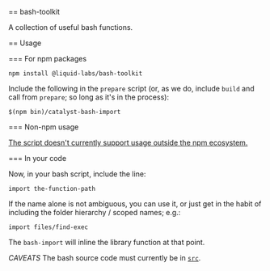 == bash-toolkit

A collection of useful bash functions.

== Usage

=== For npm packages

    npm install @liquid-labs/bash-toolkit

Include the following in the `prepare` script (or, as we do, include `build` and
call from `prepare`; so long as it's in the process):

    $(npm bin)/catalyst-bash-import

=== Non-npm usage

[The script doesn't currently support usage outside the npm ecosystem.](https://github.com/Liquid-Labs/bash-toolkit/issues/4)

=== In your code

Now, in your bash script, include the line:

    import the-function-path

If the name alone is not ambiguous, you can use it, or just get in the habit of
including the folder hierarchy / scoped names; e.g.:

    import files/find-exec

The `bash-import` will inline the library function at that point.

*CAVEATS* The bash source code must currently be in [`src`](https://github.com/Liquid-Labs/bash-toolkit/issues/2).
